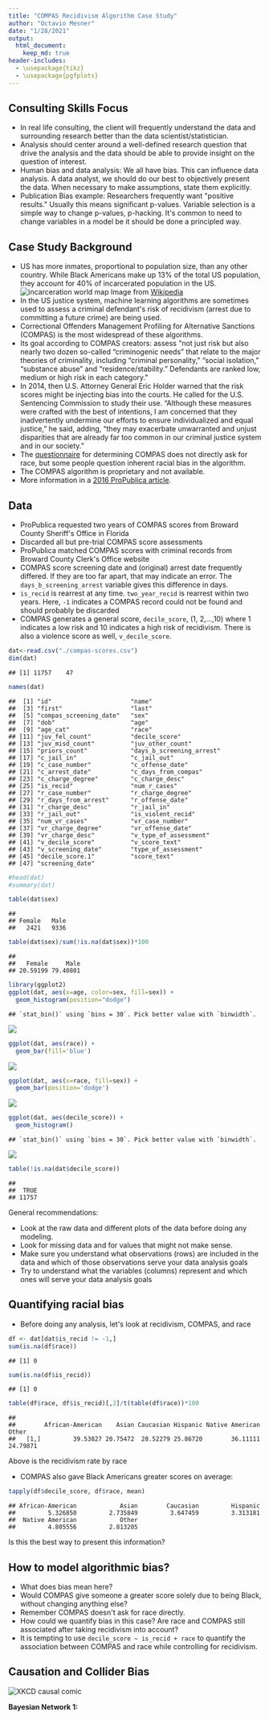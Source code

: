 ```yaml
---
title: "COMPAS Recidivism Algorithm Case Study"
author: "Octavio Mesner"
date: "1/28/2021"
output: 
  html_document:
    keep_md: true
header-includes: 
  - \usepackage{tikz}
  - \usepackage{pgfplots}
---
```



## Consulting Skills Focus

- In real life consulting, the client will frequently understand the data and surrounding research better than the data scientist/statistician.
- Analysis should center around a well-defined research question that drive the analysis and the data should be able to provide insight on the question of interest.
- Human bias and data analysis: We all have bias.  This can influence data analysis.  A data analyst, we should do our best to objectively present the data.  When necessary to make assumptions, state them explicitly.  
- Publication Bias example: Researchers frequently want "positive results."  Usually this means significant p-values.  Variable selection is a simple way to change p-values, p-hacking.  It's common to need to change variables in a model be it should be done a principled way.

## Case Study Background

- US has more inmates, proportional to population size, than any other country.   While Black Americans make up 13% of the total US population, they account for 40% of incarcerated population in the US.
![incarceration world map](./Prisoners_world_map_png2.png)
Image from [Wikipedia](https://en.wikipedia.org/wiki/Incarceration_in_the_United_States#/media/File:Prisoners_world_map_png2.png)
- In the US justice system, machine learning algorithms are sometimes used to assess a criminal defendant's risk of recidivism (arrest due to committing a future crime) are being used.
- Correctional Offenders Management Profiling for Alternative Sanctions (COMPAS) is the most widespread of these algorithms.
- Its goal according to COMPAS creators: assess "not just risk but also nearly two dozen so-called “criminogenic needs” that relate to the major theories of criminality, including “criminal personality,” “social isolation,” “substance abuse” and “residence/stability.” Defendants are ranked low, medium or high risk in each category."
- In 2014, then U.S. Attorney General Eric Holder warned that the risk scores might be injecting bias into the courts. He called for the U.S. Sentencing Commission to study their use. “Although these measures were crafted with the best of intentions, I am concerned that they inadvertently undermine our efforts to ensure individualized and equal justice,” he said, adding, “they may exacerbate unwarranted and unjust disparities that are already far too common in our criminal justice system and in our society.”
- The [questionnaire](https://www.documentcloud.org/documents/2702103-Sample-Risk-Assessment-COMPAS-CORE.html) for determining COMPAS does not directly ask for race, but some people question inherent racial bias in the algorithm.
- The COMPAS algorithm is proprietary and not available.
- More information in a [2016 ProPublica article](https://www.propublica.org/article/machine-bias-risk-assessments-in-criminal-sentencing).


## Data

- ProPublica requested two years of COMPAS scores from Broward County Sheriff's Office in Florida
- Discarded all but pre-trial COMPAS score assessments
- ProPublica matched COMPAS scores with criminal records from Broward County Clerk's Office website
- COMPAS score screening date and (original) arrest date frequently differed.  If they are too far apart, that may indicate an error.  The `days_b_screening_arrest` variable gives this difference in days.
- `is_recid` is rearrest at any time.  `two_year_recid` is rearrest within two years.  Here, `-1` indicates a COMPAS record could not be found and should probably be discarded
- COMPAS generates a general score, `decile_score`, (1, 2,...,10) where 1 indicates a low risk and 10 indicates a high risk of recidivism.  There is also a violence score as well, `v_decile_score`.


```r
dat<-read.csv("./compas-scores.csv")
dim(dat)
```

```
## [1] 11757    47
```

```r
names(dat)
```

```
##  [1] "id"                      "name"                   
##  [3] "first"                   "last"                   
##  [5] "compas_screening_date"   "sex"                    
##  [7] "dob"                     "age"                    
##  [9] "age_cat"                 "race"                   
## [11] "juv_fel_count"           "decile_score"           
## [13] "juv_misd_count"          "juv_other_count"        
## [15] "priors_count"            "days_b_screening_arrest"
## [17] "c_jail_in"               "c_jail_out"             
## [19] "c_case_number"           "c_offense_date"         
## [21] "c_arrest_date"           "c_days_from_compas"     
## [23] "c_charge_degree"         "c_charge_desc"          
## [25] "is_recid"                "num_r_cases"            
## [27] "r_case_number"           "r_charge_degree"        
## [29] "r_days_from_arrest"      "r_offense_date"         
## [31] "r_charge_desc"           "r_jail_in"              
## [33] "r_jail_out"              "is_violent_recid"       
## [35] "num_vr_cases"            "vr_case_number"         
## [37] "vr_charge_degree"        "vr_offense_date"        
## [39] "vr_charge_desc"          "v_type_of_assessment"   
## [41] "v_decile_score"          "v_score_text"           
## [43] "v_screening_date"        "type_of_assessment"     
## [45] "decile_score.1"          "score_text"             
## [47] "screening_date"
```

```r
#head(dat)
#summary(dat)
```


```r
table(dat$sex)
```

```
## 
## Female   Male 
##   2421   9336
```

```r
table(dat$sex)/sum(!is.na(dat$sex))*100
```

```
## 
##   Female     Male 
## 20.59199 79.40801
```


```r
library(ggplot2)
ggplot(dat, aes(x=age, color=sex, fill=sex)) +
  geom_histogram(position="dodge")
```

```
## `stat_bin()` using `bins = 30`. Pick better value with `binwidth`.
```

![](compasRecidAlg_files/figure-html/age-1.png)<!-- -->


```r
ggplot(dat, aes(race)) +
  geom_bar(fill='blue')
```

![](compasRecidAlg_files/figure-html/race-1.png)<!-- -->

```r
ggplot(dat, aes(x=race, fill=sex)) +
  geom_bar(position='dodge')
```

![](compasRecidAlg_files/figure-html/race-2.png)<!-- -->


```r
ggplot(dat, aes(decile_score)) +
  geom_histogram()
```

```
## `stat_bin()` using `bins = 30`. Pick better value with `binwidth`.
```

![](compasRecidAlg_files/figure-html/compas-1.png)<!-- -->

```r
table(!is.na(dat$decile_score))
```

```
## 
##  TRUE 
## 11757
```

General recommendations:

- Look at the raw data and different plots of the data before doing any modeling.
- Look for missing data and for values that might not make sense.
- Make sure you understand what observations (rows) are included in the data and which of those observations serve your data analysis goals
- Try to understand what the variables (columns) represent and which ones will serve your data analysis goals

## Quantifying racial bias

- Before doing any analysis, let's look at recidivism, COMPAS, and race


```r
df <- dat[dat$is_recid != -1,]
sum(is.na(df$race))
```

```
## [1] 0
```

```r
sum(is.na(df$is_recid))
```

```
## [1] 0
```

```r
table(df$race, df$is_recid)[,2]/t(table(df$race))*100
```

```
##       
##        African-American    Asian Caucasian Hispanic Native American    Other
##   [1,]         39.53827 20.75472  28.52279 25.86720        36.11111 24.79871
```
Above is the recidivism rate by race

- COMPAS also gave Black Americans greater scores on average:

```r
tapply(df$decile_score, df$race, mean)
```

```
## African-American            Asian        Caucasian         Hispanic 
##         5.326850         2.735849         3.647459         3.313181 
##  Native American            Other 
##         4.805556         2.813205
```
Is this the best way to present this information?

## How to model algorithmic bias?
- What does bias mean here?
- Would COMPAS give someone a greater score solely due to being Black, without changing anything else?
- Remember COMPAS doesn't ask for race directly.
- How could we quantify bias in this case?  Are race and COMPAS still associated after taking recidivism into account?
- It is tempting to use `decile_score ~ is_recid + race` to quantify the association between COMPAS and race while controlling for recidivism.

## Causation and Collider Bias

![XKCD causal comic](https://imgs.xkcd.com/comics/correlation.png)

**Bayesian Network 1:**
<!--html_preserve--><div id="htmlwidget-81b6b6d9cd1b1bac669b" style="width:40%;height:40%;" class="grViz html-widget"></div>
<script type="application/json" data-for="htmlwidget-81b6b6d9cd1b1bac669b">{"x":{"diagram":"digraph flowchart {A -> B -> C [constraint=false]}","config":{"engine":"dot","options":null}},"evals":[],"jsHooks":[]}</script><!--/html_preserve-->

What would a regression model of `C ~ A + B` yield?


```r
set.seed(1234)
size <- 1000
A <- 6*rnorm(size)+50
B <- -2*A - 25 + rnorm(size)
C <- 5*B + 3 +rnorm(size)
summary(lm(C~A+B))
```

```
## 
## Call:
## lm(formula = C ~ A + B)
## 
## Residuals:
##      Min       1Q   Median       3Q      Max 
## -3.13161 -0.71957  0.03478  0.70215  3.05316 
## 
## Coefficients:
##             Estimate Std. Error t value Pr(>|t|)    
## (Intercept)  1.96001    0.87456   2.241   0.0252 *  
## A           -0.07084    0.06532  -1.085   0.2784    
## B            4.96310    0.03270 151.761   <2e-16 ***
## ---
## Signif. codes:  0 '***' 0.001 '**' 0.01 '*' 0.05 '.' 0.1 ' ' 1
## 
## Residual standard error: 1.013 on 997 degrees of freedom
## Multiple R-squared:  0.9997,	Adjusted R-squared:  0.9997 
## F-statistic: 1.739e+06 on 2 and 997 DF,  p-value: < 2.2e-16
```
What about this regression model: `C ~ A`?

```r
summary(lm(C~A))
```

```
## 
## Call:
## lm(formula = C ~ A)
## 
## Residuals:
##      Min       1Q   Median       3Q      Max 
## -15.9753  -3.4048  -0.0059   3.2714  16.5278 
## 
## Coefficients:
##               Estimate Std. Error t value Pr(>|t|)    
## (Intercept) -124.34246    1.31868  -94.29   <2e-16 ***
## A             -9.95096    0.02627 -378.80   <2e-16 ***
## ---
## Signif. codes:  0 '***' 0.001 '**' 0.01 '*' 0.05 '.' 0.1 ' ' 1
## 
## Residual standard error: 4.969 on 998 degrees of freedom
## Multiple R-squared:  0.9931,	Adjusted R-squared:  0.9931 
## F-statistic: 1.435e+05 on 1 and 998 DF,  p-value: < 2.2e-16
```

Does this coefficient and intercept estimate make sense?
$C = 5B + 3 + \epsilon_B = 5(-2A - 25 + \epsilon_A) = -10A - 122 + 5\epsilon_A + \epsilon_B$

**Bayesian Network 2:**
<!--html_preserve--><div id="htmlwidget-31b5e76f3ee4cefd5e3d" style="width:40%;height:40%;" class="grViz html-widget"></div>
<script type="application/json" data-for="htmlwidget-31b5e76f3ee4cefd5e3d">{"x":{"diagram":"digraph flowchart {A -> B; A -> C;}","config":{"engine":"dot","options":null}},"evals":[],"jsHooks":[]}</script><!--/html_preserve-->


```r
set.seed(1234)
size <- 1000
A <- 6*rnorm(size)+50
B <- -2*A - 25 + rnorm(size)
C <- 2*A +5 +rnorm(size)
summary(lm(C~A+B))
```

```
## 
## Call:
## lm(formula = C ~ A + B)
## 
## Residuals:
##      Min       1Q   Median       3Q      Max 
## -3.13161 -0.71957  0.03478  0.70215  3.05316 
## 
## Coefficients:
##             Estimate Std. Error t value Pr(>|t|)    
## (Intercept)  3.96001    0.87456   4.528 6.67e-06 ***
## A            1.92916    0.06532  29.533  < 2e-16 ***
## B           -0.03690    0.03270  -1.128    0.259    
## ---
## Signif. codes:  0 '***' 0.001 '**' 0.01 '*' 0.05 '.' 0.1 ' ' 1
## 
## Residual standard error: 1.013 on 997 degrees of freedom
## Multiple R-squared:  0.9929,	Adjusted R-squared:  0.9929 
## F-statistic: 6.996e+04 on 2 and 997 DF,  p-value: < 2.2e-16
```
What about this regression model: `C ~ A`?  Try it!

**Bayesian Network 3:**
<!--html_preserve--><div id="htmlwidget-0dddf02231d2d2cde2c3" style="width:40%;height:40%;" class="grViz html-widget"></div>
<script type="application/json" data-for="htmlwidget-0dddf02231d2d2cde2c3">{"x":{"diagram":"digraph flowchart {A -> C; B -> C;}","config":{"engine":"dot","options":null}},"evals":[],"jsHooks":[]}</script><!--/html_preserve-->


```r
set.seed(1234)
size <- 1000
A <- 6*rnorm(size)+50
B <- -2*rnorm(size) - 25 + rnorm(size)
C <- -4*A + 5*B + 3 +rnorm(size)
summary(lm(C~A+B))
```

```
## 
## Call:
## lm(formula = C ~ A + B)
## 
## Residuals:
##      Min       1Q   Median       3Q      Max 
## -3.03321 -0.68565  0.01655  0.66794  3.13811 
## 
## Coefficients:
##              Estimate Std. Error  t value Pr(>|t|)    
## (Intercept)  2.967859   0.430869    6.888    1e-11 ***
## A           -4.000487   0.005264 -759.946   <2e-16 ***
## B            4.998128   0.014068  355.283   <2e-16 ***
## ---
## Signif. codes:  0 '***' 0.001 '**' 0.01 '*' 0.05 '.' 0.1 ' ' 1
## 
## Residual standard error: 0.9947 on 997 degrees of freedom
## Multiple R-squared:  0.9986,	Adjusted R-squared:  0.9986 
## F-statistic: 3.641e+05 on 2 and 997 DF,  p-value: < 2.2e-16
```

**Bayesian Network 3 with `A` as the outcome:**

```r
summary(lm(A~B+C))
```

```
## 
## Call:
## lm(formula = A ~ B + C)
## 
## Residuals:
##      Min       1Q   Median       3Q      Max 
## -0.75638 -0.17022  0.00544  0.16841  0.80335 
## 
## Coefficients:
##               Estimate Std. Error  t value Pr(>|t|)    
## (Intercept)  0.8215779  0.1070244    7.677 3.89e-14 ***
## B            1.2470301  0.0039408  316.439  < 2e-16 ***
## C           -0.2495388  0.0003284 -759.946  < 2e-16 ***
## ---
## Signif. codes:  0 '***' 0.001 '**' 0.01 '*' 0.05 '.' 0.1 ' ' 1
## 
## Residual standard error: 0.2484 on 997 degrees of freedom
## Multiple R-squared:  0.9983,	Adjusted R-squared:  0.9983 
## F-statistic: 2.893e+05 on 2 and 997 DF,  p-value: < 2.2e-16
```

```r
summary(lm(A~B))
```

```
## 
## Call:
## lm(formula = A ~ B)
## 
## Residuals:
##      Min       1Q   Median       3Q      Max 
## -19.9644  -3.8309  -0.0804   3.8547  19.3418 
## 
## Coefficients:
##             Estimate Std. Error t value Pr(>|t|)    
## (Intercept) 46.99023    2.12137  22.151   <2e-16 ***
## B           -0.11401    0.08452  -1.349    0.178    
## ---
## Signif. codes:  0 '***' 0.001 '**' 0.01 '*' 0.05 '.' 0.1 ' ' 1
## 
## Residual standard error: 5.982 on 998 degrees of freedom
## Multiple R-squared:  0.00182,	Adjusted R-squared:  0.0008198 
## F-statistic:  1.82 on 1 and 998 DF,  p-value: 0.1777
```

- Even though `A` and `B` are independent, they are *conditionally dependent* if controlling for `C`.
- Why did this happen?  Does it make sense?
- Consider $A\sim \text{Bernoulli}(0.5), B\sim \text{Bernoulli}(0.5)$ (independent coin flips), and $C = A\cdot B$.  
- $A$ and $B$ are independent; that is, knowledge of $B$ give no information on the value of $A$. But, additional knowledge of $C$ does give information about the value of $A$.

**Bayesian Network 4**
<!--html_preserve--><div id="htmlwidget-32ceb9c658f7070bf87d" style="width:40%;height:480px;" class="grViz html-widget"></div>
<script type="application/json" data-for="htmlwidget-32ceb9c658f7070bf87d">{"x":{"diagram":"digraph flowchart {A -> C; B -> C; A -> B}","config":{"engine":"dot","options":null}},"evals":[],"jsHooks":[]}</script><!--/html_preserve-->


```r
set.seed(1234)
size <- 1000
A <- 6*rnorm(size)+50
B <- A - 2*rnorm(size) - 25 + rnorm(size)
C <- -4*A + 5*B + 3 +rnorm(size)
summary(lm(C~A+B))
```

```
## 
## Call:
## lm(formula = C ~ A + B)
## 
## Residuals:
##      Min       1Q   Median       3Q      Max 
## -3.03321 -0.68565  0.01655  0.66794  3.13811 
## 
## Coefficients:
##             Estimate Std. Error  t value Pr(>|t|)    
## (Intercept)  2.96786    0.43087    6.888    1e-11 ***
## A           -3.99861    0.01481 -270.015   <2e-16 ***
## B            4.99813    0.01407  355.283   <2e-16 ***
## ---
## Signif. codes:  0 '***' 0.001 '**' 0.01 '*' 0.05 '.' 0.1 ' ' 1
## 
## Residual standard error: 0.9947 on 997 degrees of freedom
## Multiple R-squared:  0.9937,	Adjusted R-squared:  0.9937 
## F-statistic: 7.84e+04 on 2 and 997 DF,  p-value: < 2.2e-16
```

```r
summary(lm(C~A))
```

```
## 
## Call:
## lm(formula = C ~ A)
## 
## Residuals:
##     Min      1Q  Median      3Q     Max 
## -31.978  -7.970  -0.193   7.748  38.531 
## 
## Coefficients:
##               Estimate Std. Error t value Pr(>|t|)    
## (Intercept) -118.00904    2.98084  -39.59   <2e-16 ***
## A              0.91973    0.05938   15.49   <2e-16 ***
## ---
## Signif. codes:  0 '***' 0.001 '**' 0.01 '*' 0.05 '.' 0.1 ' ' 1
## 
## Residual standard error: 11.23 on 998 degrees of freedom
## Multiple R-squared:  0.1938,	Adjusted R-squared:  0.193 
## F-statistic: 239.9 on 1 and 998 DF,  p-value: < 2.2e-16
```

## COMPAS and possible collider bias

COMPAS uses [questionnaire](https://www.documentcloud.org/documents/2702103-Sample-Risk-Assessment-COMPAS-CORE.html) responses (Q in the diagram) to predict recidivism.  
<!--html_preserve--><div id="htmlwidget-b025b35a1f1802fbb7fb" style="width:40%;height:480px;" class="grViz html-widget"></div>
<script type="application/json" data-for="htmlwidget-b025b35a1f1802fbb7fb">{"x":{"diagram":"digraph flowchart {Race -> Q -> COMPAS; Q -> Recidivism; Race -> Recidivism}","config":{"engine":"dot","options":null}},"evals":[],"jsHooks":[]}</script><!--/html_preserve-->

Because COMPAS is used in sentencing, it may actually impact recidivism as well.
<!--html_preserve--><div id="htmlwidget-2d80fb9ff157f2d17e41" style="width:40%;height:480px;" class="grViz html-widget"></div>
<script type="application/json" data-for="htmlwidget-2d80fb9ff157f2d17e41">{"x":{"diagram":"digraph flowchart {Race -> Q -> COMPAS; Q -> Recidivism; COMPAS -> Recidivism; Race -> Recidivism}","config":{"engine":"dot","options":null}},"evals":[],"jsHooks":[]}</script><!--/html_preserve-->

One way to quantify racial bias in COMPAS would be to isolate the link between race and COMPAS that is not associated with recidivism.  But, it is not clear how to untangle this from potential collider bias.
<!--html_preserve--><div id="htmlwidget-8dbe0a2abdde446f27ea" style="width:40%;height:480px;" class="grViz html-widget"></div>
<script type="application/json" data-for="htmlwidget-8dbe0a2abdde446f27ea">{"x":{"diagram":"digraph flowchart {Race -> Q -> COMPAS; Q -> Recidivism; COMPAS -> Recidivism; Race -> Recidivism; Race-> COMPAS}","config":{"engine":"dot","options":null}},"evals":[],"jsHooks":[]}</script><!--/html_preserve-->

If we used `decile_score ~ is_recid + race` as a model to quantify bias, it seems very likely that there will be collider bias.


```r
summary(lm(decile_score ~ is_recid + race, data=df))
```

```
## 
## Call:
## lm(formula = decile_score ~ is_recid + race, data = df)
## 
## Residuals:
##    Min     1Q Median     3Q    Max 
## -7.225 -2.224 -0.225  1.776  7.555 
## 
## Coefficients:
##                     Estimate Std. Error t value Pr(>|t|)    
## (Intercept)          4.73952    0.04127 114.848  < 2e-16 ***
## is_recid             1.48548    0.05345  27.794  < 2e-16 ***
## raceAsian           -2.31198    0.36300  -6.369 1.98e-10 ***
## raceCaucasian       -1.51576    0.05569 -27.217  < 2e-16 ***
## raceHispanic        -1.81059    0.09033 -20.043  < 2e-16 ***
## raceNative American -0.47038    0.43961  -1.070    0.285    
## raceOther           -2.29469    0.11157 -20.566  < 2e-16 ***
## ---
## Signif. codes:  0 '***' 0.001 '**' 0.01 '*' 0.05 '.' 0.1 ' ' 1
## 
## Residual standard error: 2.629 on 11031 degrees of freedom
## Multiple R-squared:  0.1656,	Adjusted R-squared:  0.1652 
## F-statistic: 364.9 on 6 and 11031 DF,  p-value: < 2.2e-16
```

In the regression above, several race indicator variables are significant.  But, because collider bias is possible here, we *cannot* conclude that COMPAS is racially biased.

## Survival Analysis

- Survival analysis is a set of statistical methods for modeling the time until an event occurs, especially when follow up is not complete for each observation.
- Example: Testing a new terminal cancer treatment, participants are either given the standard or test treatment.  The goal is to prolong the patient's life.  Each patient is followed until death from cancer.  During follow up some participants die from cancer but some drop out while others might die from something else.  Survival analysis allows us to use this data even though we do not have events for each participant.

**Set up**

- Assume that $T$ is the time until an event randomly occurs.
- For example, $T$ might be the duration from cancer treatment until remission or death.
- $T\sim f$: $f(t)$ is the probability density function (pdf) of $T$ where $t$ is time
- $F(t)=P(T<t)=\int_0^tf(x)dx$ is cumulative distribution function (cdf) of $T$
- Survival function:
$$S(t)=P(T>t)=1-F(t)$$
- The survival function gives the probability of not having an event before time $t$ (survive until $t$)
- Hazard function:
\[
\lambda(t)=\lim_{h\rightarrow 0} \frac{P(t<T\leq t+h)}{P(T>t)}= \frac{f(t)}{S(t)} = -\frac{d\log S(t)}{dt}.
\]
- Hazard give the instantaneous probability of an event at time $t$ given survival until time $t$
- Notice that $f(t)=\lambda(t)S(t)$
- Cumulative hazard function:
\[
\Lambda(t)= \int_0^t\lambda(x)dx=-\int_0^td\log S(x)=-\log S(t).
\]
- How to get the survival function from the hazard function:
\[
S(t)=\exp[-\Lambda(t)].
\]
- Side note: If $\lambda(t)=\lambda$ (constant function), then $f$ is the exponential distribution:
$$
\begin{align*}
  \lambda(t)=\lambda 
  &\Leftrightarrow \Lambda(t)=\lambda t \\
  &\Leftrightarrow S(t)=\exp(-\lambda t) \\
  &\Leftrightarrow f(t)= \lambda(t) S(t) = \lambda\exp(-\lambda t)
\end{align*}
$$

**Censoring at Random**

- Not always possible to wait for an event to occur for each participant before doing the analysis
- Cancer study example: participants may drop out of the study before an event is observed or the study may close before each participant experiences an event
- This is call right censored data: have start time but end times can either be at event or drop out time
- Question: For censored observations, how to make use of time duration without event?

![right censoring image from [here](http://reliawiki.org/index.php/Life_Data_Classification)](./Right_censoring.png)

- Model: $f(t|x; \theta)$ with corresponding hazard, $\lambda(t|x;\theta)$, and survival, $S(t|x;\theta)$
- Want $\theta$ to quantify difference in risk (until event) among observations
  - Note: $\theta$ quantifies how fast an event will likely occur for an observation but communicated in terms of risk of event
- Assumption: censoring occurs at random (in independently from $f$)
- Censoring cumulative probability distribution model:
$$G(t;\phi)$$
- Corresponding censoring pdf model:
$$g(t;\phi)$$
- Data:
$$(t_1, \delta_1),\dots, (t_n,\delta_n)$$
- $t_i$ for $i=1,\dots,n$ is duration of follow-up until either event or censor time
- $\delta_i$ is event indicator:
  - $\delta_i=1$ means that observation $i$ had an event and $t_i \sim f(t;\theta)$
  - $\delta_i=0$ means that observation $i$ was censored and $t_i \sim g(t;\phi)$
- Because $f$ and $g$ are independent (and because observations are independent), the likelihood is 
\[
\begin{align}
L(\theta,\phi) &= \prod_{i=1}^n [f(t_i;\theta)[1-G(t_i;\phi)]]^{\delta_i} [g(t_i;\phi)S(t_i;\theta)]^{1-\delta_i}\\
&=  \prod_{i=1}^n [f(t_i;\theta)]^{\delta_i}[S(t_i;\theta)]^{1-\delta_i} \prod_{i=1}^n [g(t_i;\phi)]^{1-\delta_1}[1-G(t_i;\phi)]^{\delta_i}\\
&= L(\theta) L(\phi) \propto L(\theta).
\end{align}
\]

- Oobserve an event for $i$ ($\delta_i=1$), then $t_i\sim f$ and censoring did not occur prior $[f(t_i;\theta)[1-G(t_i;\phi)]]^{\delta_i}$
- Observe censoring for $i$ ($\delta_i=1$), then $t_i\sim g$ and an event did not occur prior $[g(t_i;\phi)S(t_i;\theta)]^{1-\delta_i}$
- But, we do not care about the censoring distribution, only the time to event distribution.
- Partial likelihood 
$$L(\theta)=\prod_{i=1}^n [f(t_i;\theta)]^{\delta_i}[S(t_i;\theta)]^{1-\delta_i}= \prod_{i=1}^n \lambda(t_i)^{\delta_i} S(t_i)$$ 

## Kaplan-Meier Estimator

- Consider estimating survival: $S(t) = P(T>t)$ from sample $(t_1, \delta_1),\dots, (t_n,\delta_n)$
- Approximate $S(t)$ as a non-parametric decreasing step function
  - $S(t)$ is proportion of sample that has not experienced an event at time $t$
  - Problem: If $i$ censored prior to $t$, we cannot know if their event occurred before or after $t$
- Order sample by event times $t_i$ where $\delta_i=1$: 
$$t_{(1)}, t_{(2)}, \dots, t_{(J)}$$
- There are only $J$ sample points in time where events occur
- Recall conditional probability rule $P(A|B)=\frac{P(A,B)}{P(B)}$
- Because $t_{(j)} > t_{(j-1)}$,
$$S(t_{(j)}) = P(T > t_{(j)}) = P(T > t_{(j)}, T > t_{(j-1)}) = P(T > t_{(j)} | T > t_{(j-1)}) P(T > t_{(j-1)})$$
- Repeating
$$S(t_{(j)}) = P(T > t_{(j)} | T > t_{(j-1)}) P(T > t_{(j-1)} | T > t_{(j-2)}) P(T > t_{(j-2)})$$
- For $j = 1,\dots, J$, the "instantaneous" probability of an event occurring at time $t_j$:
$$\pi_j = 1-P\left(T > t_{(j)} | T > t_{(j-1)}\right)$$
- Then 
\[
S(t_{(j)}) = (1-\pi_j)(1-\pi_{j-1}) \dots (1-\pi_2)(1-\pi_1).
\]
- Calculate $\pi_j$:
  - Let $n_j = \#\{t_i \geq t_{(j)}\}$ be the number of participants who are still at risk (who haven't had an event or been censored) at time $t_{(j)}$
  - Note: that $n_j$ decreases as events occur or as they are censored.
  - Let $d_j = \#\{t_i=t_{(j)}, \delta_i=1\}$ be the number of events that occur at time $t_{(j)}$.
  - Maximizes the non-parametric likelihood
  $$\pi_j = \frac{d_j}{n_j}$$
- So, we can approximate the survival function as
\[
\hat S(t) = \prod_{j=1}^J \left( 1-\frac{d_j}{n_j}\right)^{I(t_{(j)}\leq t)}.
\]
- Using the delta-method, we can approxmiate the variance of the estimated survival function as 
\[
\hat V[\hat S(t)] = \hat S(t)^2 \sum_{j: t_{(j)}\leq t} \frac{d_j}{n_j(n_j-d_j)}
\]
- With the variance, we can run statistical tests

This [video](https://www.youtube.com/watch?v=NDgn72ynHcM) clearly illustrates how to calculate the KM survival function.


```r
library(survival)
library(ggfortify)

dat <- read.csv(url('https://raw.githubusercontent.com/propublica/compas-analysis/master/cox-parsed.csv'))
names(dat)
```

```
##  [1] "id"                      "name"                   
##  [3] "first"                   "last"                   
##  [5] "compas_screening_date"   "sex"                    
##  [7] "dob"                     "age"                    
##  [9] "age_cat"                 "race"                   
## [11] "juv_fel_count"           "decile_score"           
## [13] "juv_misd_count"          "juv_other_count"        
## [15] "priors_count"            "days_b_screening_arrest"
## [17] "c_jail_in"               "c_jail_out"             
## [19] "c_case_number"           "c_offense_date"         
## [21] "c_arrest_date"           "c_days_from_compas"     
## [23] "c_charge_degree"         "c_charge_desc"          
## [25] "is_recid"                "r_case_number"          
## [27] "r_charge_degree"         "r_days_from_arrest"     
## [29] "r_offense_date"          "r_charge_desc"          
## [31] "r_jail_in"               "r_jail_out"             
## [33] "violent_recid"           "is_violent_recid"       
## [35] "vr_case_number"          "vr_charge_degree"       
## [37] "vr_offense_date"         "vr_charge_desc"         
## [39] "type_of_assessment"      "decile_score.1"         
## [41] "score_text"              "screening_date"         
## [43] "v_type_of_assessment"    "v_decile_score"         
## [45] "v_score_text"            "v_screening_date"       
## [47] "in_custody"              "out_custody"            
## [49] "priors_count.1"          "start"                  
## [51] "end"                     "event"
```

```r
dim(dat)
```

```
## [1] 13419    52
```

```r
dat2 <- dat[dat$end > dat$start,]
dim(dat2)
```

```
## [1] 13356    52
```

```r
dat3 <- dat2[!duplicated(dat2$id),]
dim(dat3)
```

```
## [1] 10325    52
```

```r
ph <- dat3[!is.na(dat3$decile_score),]
dim(ph)
```

```
## [1] 10325    52
```

```r
ph$t_atrisk <- ph$end - ph$start

survobj <- with(ph, Surv(t_atrisk, event))
fit0 <- survfit(survobj~1, data=ph)
# summary(fit0)
plot(fit0, xlab="Time at risk of recidivism in Days", 
   ylab="% not rearrested", yscale=100,
   main ="Survival Distribution (Overall)") 
```

![](compasRecidAlg_files/figure-html/km_curve-1.png)<!-- -->

```r
fitr <- survfit(survobj~race, data=ph)
plot(fitr, xlab="Time at risk of recidivism in Days", 
   ylab="% not rearrested", yscale=100,
   main="Survival Distribution by race",
   col = c('red', 'blue', 'orange', 'yellow', 'green', 'purple')) 
legend('bottomleft', legend=levels(as.factor(ph$race)), col = c('red', 'blue', 'orange', 'yellow', 'green', 'purple'), lty=1)
```

![](compasRecidAlg_files/figure-html/km_curve-2.png)<!-- -->

```r
survdiff(survobj~race, data=ph)
```

```
## Call:
## survdiff(formula = survobj ~ race, data = ph)
## 
##                          N Observed Expected (O-E)^2/E (O-E)^2/V
## race=African-American 5150     1608  1294.09    76.146   143.666
## race=Asian              51        8    16.21     4.159     4.187
## race=Caucasian        3576      815   996.20    32.959    51.627
## race=Hispanic          944      206   275.19    17.397    19.343
## race=Native American    32        6     8.25     0.616     0.618
## race=Other             572      118   171.05    16.453    17.557
## 
##  Chisq= 148  on 5 degrees of freedom, p= <2e-16
```

Note: I haven't used this package in a long time so I needed to look how to use the functions in [documentation](https://cran.r-project.org/web/packages/survival/survival.pdf).  As a consultant, you will probably need to read the documentation a lot.

## Cox proportional hazards model

- Difficult to work with censored data using generalized linear models
- We can use use Poisson regression, how?
- Assuming that each individual hazard function is proportional to some common baseline hazard function makes the problem workable:
\[
\lambda(t|x_i) = \lambda_0(t) \exp(\beta x_i)
\]
where $X_i$ is the covariate vector for participant $i$ and $\beta$ is the parameter vector to be estimated
- $\lambda_0(t)$ is the hazard function for $x=0$
- $\exp(\beta x_i)$ explains proportional differences in hazards as $x_i$ changes as in parametric regression
- Then the probability that individual $j$ experiences an event at $t_{(j)}$ given survival until $t_{(j)}$ is
$$\lambda(t_{(j)}|x_{(j)})=\lambda_0(t_{(j)})\exp(x_{(j)}\beta)$$
- The total probability within the sample of an event occurring at time $t_{(j)}$ given those who have survived until $t_{(j)}$ is 
$$\sum_{k: t_k\geq t_{(j)}} \lambda(t_{(j)}|x_k) = \sum_{k: t_k\geq t_{(j)}} \lambda_0(t_{(j)})\exp(x_k\beta)$$
- Then probability of an event occurring at $t_{(j)}$ conditioning on covariates $x_{(j)}$ (the likelihood) is
$$L_j(\beta) = \frac{\lambda(t_{(j)}|x_{(j)})}{\sum_{k: t_k\geq t_{(j)}} \lambda(t_{(j)}|x_k)} = \frac{\lambda_0(t_{(j)})\exp(x_{(j)}\beta)}{\sum_{k: t_k\geq t_{(j)}} \lambda_0(t_{(j)})\exp(x_k\beta)}
= \frac{\exp(x_{(j)}\beta)}{\sum_{k: t_k\geq t_{(j)}} \exp(x_k\beta)}$$
- Notice that the baseline hazard function, $\lambda_0(t)$, cancels.  So, now we can use use an optimization technique to maximize this function
- The joint likelihood for the sample is
$$\tilde L(\beta) = \prod_{j=1}^J L_j(\beta) = \prod_{j=1}^J \frac{\exp(x_{(j)}\beta)}{\sum_{k: t_k\geq t_{(j)}} \exp(x_k\beta)}
= \prod_{i=1}^n \left[\frac{\exp(x_i\beta)}{\sum_{\ell\in R(t_i)} \exp(x_\ell\beta)}\right]^{\delta_i}$$

- log-likelihood:
$$
\tilde \ell(\beta) = \sum_{j=1}^J\left[ x_{(j)}\beta - \log \left(\sum_{k: t_k\geq t_{(j)}} \exp(x_k\beta) \right)\right]
$$
where $R(t) = \left\{\ell: t_\ell \geq t\right\}$

- Maximize the likelihood with Newton-Raphson method




```r
summary(coxph(survobj~race, data=ph))
```

```
## Call:
## coxph(formula = survobj ~ race, data = ph)
## 
##   n= 10325, number of events= 2761 
## 
##                         coef exp(coef) se(coef)      z Pr(>|z|)    
## raceAsian           -0.92516   0.39647  0.35444 -2.610  0.00905 ** 
## raceCaucasian       -0.41881   0.65783  0.04302 -9.735  < 2e-16 ***
## raceHispanic        -0.50790   0.60176  0.07403 -6.861 6.83e-12 ***
## raceNative American -0.53681   0.58461  0.40901 -1.312  0.18937    
## raceOther           -0.58971   0.55449  0.09540 -6.182 6.34e-10 ***
## ---
## Signif. codes:  0 '***' 0.001 '**' 0.01 '*' 0.05 '.' 0.1 ' ' 1
## 
##                     exp(coef) exp(-coef) lower .95 upper .95
## raceAsian              0.3965      2.522    0.1979    0.7942
## raceCaucasian          0.6578      1.520    0.6046    0.7157
## raceHispanic           0.6018      1.662    0.5205    0.6957
## raceNative American    0.5846      1.711    0.2622    1.3032
## raceOther              0.5545      1.803    0.4599    0.6685
## 
## Concordance= 0.56  (se = 0.005 )
## Likelihood ratio test= 149.5  on 5 df,   p=<2e-16
## Wald test            = 145.2  on 5 df,   p=<2e-16
## Score (logrank) test = 148.1  on 5 df,   p=<2e-16
```

```r
summary(coxph(survobj~race+decile_score, data=ph))
```

```
## Call:
## coxph(formula = survobj ~ race + decile_score, data = ph)
## 
##   n= 10325, number of events= 2761 
## 
##                          coef exp(coef)  se(coef)      z Pr(>|z|)    
## raceAsian           -0.455020  0.634435  0.354974 -1.282  0.19990    
## raceCaucasian       -0.123647  0.883692  0.044612 -2.772  0.00558 ** 
## raceHispanic        -0.167138  0.846083  0.075232 -2.222  0.02631 *  
## raceNative American -0.489950  0.612657  0.409016 -1.198  0.23097    
## raceOther           -0.147075  0.863229  0.097131 -1.514  0.12997    
## decile_score         0.179991  1.197207  0.006903 26.074  < 2e-16 ***
## ---
## Signif. codes:  0 '***' 0.001 '**' 0.01 '*' 0.05 '.' 0.1 ' ' 1
## 
##                     exp(coef) exp(-coef) lower .95 upper .95
## raceAsian              0.6344     1.5762    0.3164    1.2722
## raceCaucasian          0.8837     1.1316    0.8097    0.9644
## raceHispanic           0.8461     1.1819    0.7301    0.9805
## raceNative American    0.6127     1.6322    0.2748    1.3658
## raceOther              0.8632     1.1584    0.7136    1.0442
## decile_score           1.1972     0.8353    1.1811    1.2135
## 
## Concordance= 0.66  (se = 0.005 )
## Likelihood ratio test= 818.3  on 6 df,   p=<2e-16
## Wald test            = 833.8  on 6 df,   p=<2e-16
## Score (logrank) test = 885.5  on 6 df,   p=<2e-16
```

```r
summary(coxph(survobj~race+age+decile_score, data=ph))
```

```
## Call:
## coxph(formula = survobj ~ race + age + decile_score, data = ph)
## 
##   n= 10325, number of events= 2761 
## 
##                          coef exp(coef)  se(coef)      z Pr(>|z|)    
## raceAsian           -0.463000  0.629393  0.354942 -1.304   0.1921    
## raceCaucasian       -0.109144  0.896601  0.044552 -2.450   0.0143 *  
## raceHispanic        -0.174254  0.840084  0.075181 -2.318   0.0205 *  
## raceNative American -0.494427  0.609920  0.409016 -1.209   0.2267    
## raceOther           -0.163731  0.848970  0.097054 -1.687   0.0916 .  
## age                 -0.010236  0.989817  0.001859 -5.505  3.7e-08 ***
## decile_score         0.167991  1.182926  0.007261 23.137  < 2e-16 ***
## ---
## Signif. codes:  0 '***' 0.001 '**' 0.01 '*' 0.05 '.' 0.1 ' ' 1
## 
##                     exp(coef) exp(-coef) lower .95 upper .95
## raceAsian              0.6294     1.5888    0.3139    1.2620
## raceCaucasian          0.8966     1.1153    0.8216    0.9784
## raceHispanic           0.8401     1.1904    0.7250    0.9735
## raceNative American    0.6099     1.6396    0.2736    1.3597
## raceOther              0.8490     1.1779    0.7019    1.0268
## age                    0.9898     1.0103    0.9862    0.9934
## decile_score           1.1829     0.8454    1.1662    1.1999
## 
## Concordance= 0.661  (se = 0.005 )
## Likelihood ratio test= 849.8  on 7 df,   p=<2e-16
## Wald test            = 843  on 7 df,   p=<2e-16
## Score (logrank) test = 897.4  on 7 df,   p=<2e-16
```

- Changing the baseline race


```r
ph$race = relevel(as.factor(ph$race), ref="Caucasian")
summary(coxph(survobj~race, data=ph))
```

```
## Call:
## coxph(formula = survobj ~ race, data = ph)
## 
##   n= 10325, number of events= 2761 
## 
##                          coef exp(coef) se(coef)      z Pr(>|z|)    
## raceAfrican-American  0.41881   1.52015  0.04302  9.735   <2e-16 ***
## raceAsian            -0.50635   0.60269  0.35529 -1.425   0.1541    
## raceHispanic         -0.08909   0.91477  0.07798 -1.142   0.2533    
## raceNative American  -0.11800   0.88870  0.40975 -0.288   0.7734    
## raceOther            -0.17090   0.84291  0.09850 -1.735   0.0827 .  
## ---
## Signif. codes:  0 '***' 0.001 '**' 0.01 '*' 0.05 '.' 0.1 ' ' 1
## 
##                      exp(coef) exp(-coef) lower .95 upper .95
## raceAfrican-American    1.5202     0.6578    1.3972     1.654
## raceAsian               0.6027     1.6592    0.3004     1.209
## raceHispanic            0.9148     1.0932    0.7851     1.066
## raceNative American     0.8887     1.1252    0.3981     1.984
## raceOther               0.8429     1.1864    0.6949     1.022
## 
## Concordance= 0.56  (se = 0.005 )
## Likelihood ratio test= 149.5  on 5 df,   p=<2e-16
## Wald test            = 145.2  on 5 df,   p=<2e-16
## Score (logrank) test = 148.1  on 5 df,   p=<2e-16
```

```r
summary(coxph(survobj~race+decile_score, data=ph))
```

```
## Call:
## coxph(formula = survobj ~ race + decile_score, data = ph)
## 
##   n= 10325, number of events= 2761 
## 
##                           coef exp(coef)  se(coef)      z Pr(>|z|)    
## raceAfrican-American  0.123647  1.131616  0.044612  2.772  0.00558 ** 
## raceAsian            -0.331373  0.717937  0.355369 -0.932  0.35109    
## raceHispanic         -0.043491  0.957441  0.078003 -0.558  0.57715    
## raceNative American  -0.366303  0.693293  0.409889 -0.894  0.37150    
## raceOther            -0.023428  0.976844  0.098711 -0.237  0.81239    
## decile_score          0.179991  1.197207  0.006903 26.074  < 2e-16 ***
## ---
## Signif. codes:  0 '***' 0.001 '**' 0.01 '*' 0.05 '.' 0.1 ' ' 1
## 
##                      exp(coef) exp(-coef) lower .95 upper .95
## raceAfrican-American    1.1316     0.8837    1.0369     1.235
## raceAsian               0.7179     1.3929    0.3578     1.441
## raceHispanic            0.9574     1.0445    0.8217     1.116
## raceNative American     0.6933     1.4424    0.3105     1.548
## raceOther               0.9768     1.0237    0.8050     1.185
## decile_score            1.1972     0.8353    1.1811     1.214
## 
## Concordance= 0.66  (se = 0.005 )
## Likelihood ratio test= 818.3  on 6 df,   p=<2e-16
## Wald test            = 833.8  on 6 df,   p=<2e-16
## Score (logrank) test = 885.5  on 6 df,   p=<2e-16
```

```r
summary(coxph(survobj~race+age+decile_score, data=ph))
```

```
## Call:
## coxph(formula = survobj ~ race + age + decile_score, data = ph)
## 
##   n= 10325, number of events= 2761 
## 
##                           coef exp(coef)  se(coef)      z Pr(>|z|)    
## raceAfrican-American  0.109144  1.115323  0.044552  2.450   0.0143 *  
## raceAsian            -0.353856  0.701976  0.355388 -0.996   0.3194    
## raceHispanic         -0.065110  0.936965  0.078095 -0.834   0.4044    
## raceNative American  -0.385283  0.680258  0.409893 -0.940   0.3472    
## raceOther            -0.054587  0.946876  0.098846 -0.552   0.5808    
## age                  -0.010236  0.989817  0.001859 -5.505  3.7e-08 ***
## decile_score          0.167991  1.182926  0.007261 23.137  < 2e-16 ***
## ---
## Signif. codes:  0 '***' 0.001 '**' 0.01 '*' 0.05 '.' 0.1 ' ' 1
## 
##                      exp(coef) exp(-coef) lower .95 upper .95
## raceAfrican-American    1.1153     0.8966    1.0221    1.2171
## raceAsian               0.7020     1.4245    0.3498    1.4087
## raceHispanic            0.9370     1.0673    0.8040    1.0919
## raceNative American     0.6803     1.4700    0.3046    1.5191
## raceOther               0.9469     1.0561    0.7801    1.1493
## age                     0.9898     1.0103    0.9862    0.9934
## decile_score            1.1829     0.8454    1.1662    1.1999
## 
## Concordance= 0.661  (se = 0.005 )
## Likelihood ratio test= 849.8  on 7 df,   p=<2e-16
## Wald test            = 843  on 7 df,   p=<2e-16
## Score (logrank) test = 897.4  on 7 df,   p=<2e-16
```

- Using our knowledge of regression with causation (Bayesian Networks above), how can we determine if the COMPAS algorithm is racially biased?

**Time-Dependent Covariates**

- In cases, covariates can change over time
  - Here, zip code, or age can change over time
  - This change may have an effect on the hazard function
- Recall that $\lambda(t)$ is the instantaneous probability of an event at time $t$ given survival up to $t$
- If one or more covariates change over time, $x(t)$, we can model hazard as
$$\lambda(t|x(t)) = \lambda_0(t)\exp(\beta x(t))$$
- The partial likelihood become
$$\tilde L(\beta) = \prod_{i=1}^n \left[\frac{\exp(x_i(t_i)\beta)}{\sum_{\ell\in R(t_i)} \exp(x_\ell(t_i)\beta)}\right]^{\delta_i}$$

These notes are based on chapter 9 of Lachin, John M. Biostatistical methods: the assessment of relative risks. Vol. 509. John Wiley & Sons, 2009.

## High Level Summary

- Always explore the data before running regressions and other statistical tests.  Look at the raw data itself, try to understand variable names, variable distributions, missing data, etc
- Collider bias occurs when conditioning (including as a covariate) on a variable that is influenced by the outcome variable and at least one other covariate.
- Survival analysis tools, such as Kaplan-Meier curves and Cox PH regression, are helpful when follow times leading up to an event vary by observation, especially when censoring occurs.
- When reporting on your analysis, it is important to be aware of possible causal pathways. But, most of the time, it is not possible to use statistical models alone to attribute a causal relationships.

